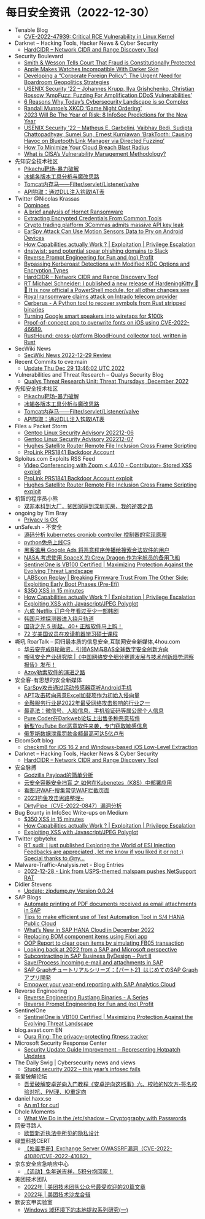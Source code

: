 # 每日安全资讯（2022-12-30）

- Tenable Blog
  - [CVE-2022-47939: Critical RCE Vulnerability in Linux Kernel](https://www.tenable.com/blog/cve-2022-47939-critical-rce-vulnerability-in-linux-kernel)
- Darknet – Hacking Tools, Hacker News & Cyber Security
  - [HardCIDR – Network CIDR and Range Discovery Tool](https://www.darknet.org.uk/2022/12/hardcidr-network-cidr-and-range-discovery-tool/)
- Security Boulevard
  - [Smith & Wesson Tells Court That Fraud is Constitutionally Protected](https://securityboulevard.com/2022/12/smith-wesson-tells-court-that-fraud-is-constitutionally-protected/)
  - [Apple Makes Watches Incompatible With Darker Skin](https://securityboulevard.com/2022/12/apple-makes-watches-incompatible-with-darker-skin/)
  - [Developing a “Corporate Foreign Policy”: The Urgent Need for Boardroom Geopolitics Strategies](https://securityboulevard.com/2022/12/developing-a-corporate-foreign-policy-the-urgent-need-for-boardroom-geopolitics-strategies/)
  - [USENIX Security ’22 – Johannes Krupp, Ilya Grishchenko, Christian Rossow ‘AmpFuzz: Fuzzing For Amplification DDoS Vulnerabilities’](https://securityboulevard.com/2022/12/usenix-security-22-johannes-krupp-ilya-grishchenko-christian-rossow-ampfuzz-fuzzing-for-amplification-ddos-vulnerabilities/)
  - [6 Reasons Why Today’s Cybersecurity Landscape is so Complex](https://securityboulevard.com/2022/12/6-reasons-why-todays-cybersecurity-landscape-is-so-complex/)
  - [Randall Munroe’s XKCD ‘Game Night Ordering’](https://securityboulevard.com/2022/12/randall-munroes-xkcd-game-night-ordering/)
  - [2023 Will Be The Year of Risk: 8 InfoSec Predictions for the New Year](https://securityboulevard.com/2022/12/2023-will-be-the-year-of-risk-8-infosec-predictions-for-the-new-year/)
  - [USENIX Security ’22 – Matheus E. Garbelini, Vaibhav Bedi, Sudipta Chattopadhyay, Sumei Sun, Ernest Kurniawan ‘BrakTooth: Causing Havoc on Bluetooth Link Manager via Directed Fuzzing’](https://securityboulevard.com/2022/12/usenix-security-22-matheus-e-garbelini-vaibhav-bedi-sudipta-chattopadhyay-sumei-sun-ernest-kurniawan-braktooth-causing-havoc-on-bluetooth-link-manager-via-directed-fuzzing/)
  - [How To Minimize Your Cloud Breach Blast Radius](https://securityboulevard.com/2022/12/how-to-minimize-your-cloud-breach-blast-radius/)
  - [What is CISA’s Vulnerability Management Methodology?](https://securityboulevard.com/2022/12/what-is-cisas-vulnerability-management-methodology/)
- 先知安全技术社区
  - [Pikachu靶场-暴力破解](https://xz.aliyun.com/t/11992)
  - [冰蝎各版本工具分析与魔改思路](https://xz.aliyun.com/t/11989)
  - [Tomcat内存马——Filter/servlet/Listener/valve](https://xz.aliyun.com/t/11988)
  - [API钩取：通过DLL注入钩取IAT表](https://xz.aliyun.com/t/11987)
- Twitter @Nicolas Krassas
  - [Dominoes](https://twitter.com/Dinosn/status/1608515406192328708)
  - [A brief analysis of Hornet Ransomware](https://twitter.com/Dinosn/status/1608515274625658880)
  - [Extracting Encrypted Credentials From Common Tools](https://twitter.com/Dinosn/status/1608515207432704002)
  - [Crypto trading platform 3Commas admits massive API key leak](https://twitter.com/Dinosn/status/1608515177103728642)
  - [EarSpy Attack Can Use Motion Sensors Data to Pry on Android Devices](https://twitter.com/Dinosn/status/1608461511395102720)
  - [How Capabilities actually Work ? | Exploitation | Privilege Escalation](https://twitter.com/Dinosn/status/1608461469359964162)
  - [dnstwist: send potential spear phishing domains to Slack](https://twitter.com/Dinosn/status/1608460612560097280)
  - [Reverse Prompt Engineering for Fun and (no) Profit](https://twitter.com/Dinosn/status/1608433689725374464)
  - [Bypassing Kerberoast Detections with Modified KDC Options and Encryption Types](https://twitter.com/Dinosn/status/1608413099455041537)
  - [HardCIDR – Network CIDR and Range Discovery Tool](https://twitter.com/Dinosn/status/1608378261213675520)
  - [RT Michael Schneider: I published a new release of HardeningKitty 🚀😺 It is now official a PowerShell module, for all other changes see](https://twitter.com/0x6d69636b/status/1608355042234351616)
  - [Royal ransomware claims attack on Intrado telecom provider](https://twitter.com/Dinosn/status/1608346512752271360)
  - [Cerberus - A Python tool to recover symbols from Rust stripped binaries](https://twitter.com/Dinosn/status/1608346395261419521)
  - [Turning Google smart speakers into wiretaps for $100k](https://twitter.com/Dinosn/status/1608346368350867457)
  - [Proof-of-concept app to overwrite fonts on iOS using CVE-2022-46689.](https://twitter.com/Dinosn/status/1608340193555382272)
  - [RustHound: cross-platform BloodHound collector tool, written in Rust](https://twitter.com/Dinosn/status/1608340006455726080)
- SecWiki News
  - [SecWiki News 2022-12-29 Review](http://www.sec-wiki.com/?2022-12-29)
- Recent Commits to cve:main
  - [Update Thu Dec 29 13:46:02 UTC 2022](https://github.com/trickest/cve/commit/015f41f51c10ade203ca63f31be4c341db6fd25c)
- Vulnerabilities and Threat Research – Qualys Security Blog
  - [Qualys Threat Research Unit: Threat Thursdays, December 2022](https://blog.qualys.com/category/vulnerabilities-threat-research)
- 先知安全技术社区
  - [Pikachu靶场-暴力破解](https://xz.aliyun.com/t/11992)
  - [冰蝎各版本工具分析与魔改思路](https://xz.aliyun.com/t/11989)
  - [Tomcat内存马——Filter/servlet/Listener/valve](https://xz.aliyun.com/t/11988)
  - [API钩取：通过DLL注入钩取IAT表](https://xz.aliyun.com/t/11987)
- Files ≈ Packet Storm
  - [Gentoo Linux Security Advisory 202212-06](https://packetstormsecurity.com/files/170345/glsa-202212-06.txt)
  - [Gentoo Linux Security Advisory 202212-07](https://packetstormsecurity.com/files/170344/glsa-202212-07.txt)
  - [Hughes Satellite Router Remote File Inclusion Cross Frame Scripting](https://packetstormsecurity.com/files/170343/ZSL-2022-5743.txt)
  - [ProLink PRS1841 Backdoor Account](https://packetstormsecurity.com/files/170342/prolinkprs1841-poc.txt)
- Sploitus.com Exploits RSS Feed
  - [Video Conferencing with Zoom < 4.0.10 - Contributor+ Stored XSS exploit](https://sploitus.com/exploit?id=WPEX-ID:FAD16C68-9F14-4866-B241-40468FB71494&utm_source=rss&utm_medium=rss)
  - [ProLink PRS1841 Backdoor Account exploit](https://sploitus.com/exploit?id=PACKETSTORM:170342&utm_source=rss&utm_medium=rss)
  - [Hughes Satellite Router Remote File Inclusion Cross Frame Scripting exploit](https://sploitus.com/exploit?id=PACKETSTORM:170343&utm_source=rss&utm_medium=rss)
- 机智的程序员小熊
  - [双非本科到大厂，贫困家庭到深圳买房，我的逆袭之路](https://coding3min.com/2180.html)
- ongoing by Tim Bray
  - [Privacy Is OK](https://www.tbray.org/ongoing/When/202x/2022/12/29/Privacy-is-OK)
- unSafe.sh - 不安全
  - [源码分析 kubernetes cronjob controller 控制器的实现原理](https://buaq.net/go-143123.html)
  - [python免杀上线CS](https://buaq.net/go-143115.html)
  - [黑客滥用 Google Ads 将恶意程序传播给搜索合法软件的用户](https://buaq.net/go-143171.html)
  - [NASA 考虑使用 SpaceX 的 Crew Dragon 作为宇航员的备用飞船](https://buaq.net/go-143173.html)
  - [SentinelOne is VB100 Certified | Maximizing Protection Against the Evolving Threat Landscape](https://buaq.net/go-143060.html)
  - [LABScon Replay | Breaking Firmware Trust From The Other Side: Exploiting Early Boot Phases (Pre-Efi)](https://buaq.net/go-143062.html)
  - [$350 XSS in 15 minutes](https://buaq.net/go-143057.html)
  - [How Capabilities actually Work ? | Exploitation | Privilege Escalation](https://buaq.net/go-143058.html)
  - [Exploiting XSS with Javascript/JPEG Polyglot](https://buaq.net/go-143059.html)
  - [六成 Netflix 订户今年看过至少一部韩剧](https://buaq.net/go-143174.html)
  - [韩国月球探测器进入绕月轨道](https://buaq.net/go-143175.html)
  - [国货之光 5 折起，40+ 正版软件马上购！](https://buaq.net/go-143061.html)
  - [72 岁美国议员在攻读机器学习硕士课程](https://buaq.net/go-143035.html)
- 嘶吼 RoarTalk – 回归最本质的信息安全,互联网安全新媒体,4hou.com
  - [华云安完成B轮融资，引领ASM与BAS全球数字安全创新方向](https://www.4hou.com/posts/q8vp)
  - [嘶吼安全产业研究院 |《中国网络安全细分赛道发展与技术创新趋势洞察报告》发布！](https://www.4hou.com/posts/pV0V)
  - [Azov勒索软件的演进之路](https://www.4hou.com/posts/VZRz)
- 安全客-有思想的安全新媒体
  - [EarSpy攻击通过运动传感器窃听Android手机](https://www.anquanke.com/post/id/284794)
  - [APT攻击转向恶意Excel加载项作为初始入侵向量](https://www.anquanke.com/post/id/284790)
  - [金融服务行业是2022年最受网络攻击影响的行业之一](https://www.anquanke.com/post/id/284787)
  - [最高法：微信号、人脸信息、手机验证码等属公民个人信息](https://www.anquanke.com/post/id/284785)
  - [Pure Coder在Darkweb论坛上出售多种恶意软件](https://www.anquanke.com/post/id/284782)
  - [新型YouTube Bot恶意软件来袭，专门窃取敏感信息](https://www.anquanke.com/post/id/284778)
  - [俄罗斯数据泄露罚款金额最高可达5亿卢布](https://www.anquanke.com/post/id/284770)
- ElcomSoft blog
  - [checkm8 for iOS 16.2 and Windows-based iOS Low-Level Extraction](https://blog.elcomsoft.com/2022/12/checkm8-for-ios-16-2-and-windows-based-ios-low-level-extraction/)
- Darknet – Hacking Tools, Hacker News & Cyber Security
  - [HardCIDR – Network CIDR and Range Discovery Tool](https://www.darknet.org.uk/2022/12/hardcidr-network-cidr-and-range-discovery-tool/)
- 安全脉搏
  - [Godzilla Payload的简单分析](https://www.secpulse.com/archives/194369.html)
  - [云安全容器安全扫盲 之 如何在Kubenetes（K8S）中部署应用](https://www.secpulse.com/archives/194329.html)
  - [看图识WAF-搜集常见WAF拦截页面](https://www.secpulse.com/archives/194302.html)
  - [2023钓鱼攻击思路整理~](https://www.secpulse.com/archives/194290.html)
  - [DirtyPipe（CVE-2022-0847）漏洞分析](https://www.secpulse.com/archives/194277.html)
- Bug Bounty in InfoSec Write-ups on Medium
  - [$350 XSS in 15 minutes](https://infosecwriteups.com/350-xss-in-15-minutes-dcb74ad93d5f?source=rss----7b722bfd1b8d--bug_bounty)
  - [How Capabilities actually Work ? | Exploitation | Privilege Escalation](https://infosecwriteups.com/how-capabilities-actually-work-exploitation-privilege-escalation-536afee917ad?source=rss----7b722bfd1b8d--bug_bounty)
  - [Exploiting XSS with Javascript/JPEG Polyglot](https://infosecwriteups.com/exploiting-xss-with-javascript-jpeg-polyglot-4cff06f8201a?source=rss----7b722bfd1b8d--bug_bounty)
- Twitter @bytehx
  - [RT sudi: I just published Exploring the World of ESI Injection Feedbacks are appreciated , let me know if you liked it or not :) Special thanks to @ny...](https://twitter.com/sudhanshur705/status/1608399840068919297)
- Malware-Traffic-Analysis.net - Blog Entries
  - [2022-12-28 - Link from USPS-themed malspam pushes NetSupport RAT](https://www.malware-traffic-analysis.net/2022/12/28/index.html)
- Didier Stevens
  - [Update: zipdump.py Version 0.0.24](https://blog.didierstevens.com/2022/12/29/update-zipdump-py-version-0-0-24/)
- SAP Blogs
  - [Automate printing of PDF documents received as email attachments in SAP](https://blogs.sap.com/2022/12/29/automate-printing-of-pdf-documents-received-as-email-attachments-in-sap/)
  - [Tips to make efficient use of Test Automation Tool in S/4 HANA Public Cloud](https://blogs.sap.com/2022/12/29/tips-to-make-efficient-use-of-test-automation-tool-in-s-4-hana-public-cloud/)
  - [What’s New in SAP HANA Cloud in December 2022](https://blogs.sap.com/2022/12/29/whats-new-in-sap-hana-cloud-in-december-2022/)
  - [Replacing BOM component items using Fiori app](https://blogs.sap.com/2022/12/29/replacing-bom-items-using-fiori-app/)
  - [OOP Report to clear open items by simulating FB05 transaction](https://blogs.sap.com/2022/12/29/oop-report-to-clear-open-items-by-simulating-fb05-transaction/)
  - [Looking back at 2022 from a SAP and Microsoft perspective](https://blogs.sap.com/2022/12/29/looking-back-at-2022-from-a-sap-and-microsoft-perspective/)
  - [Subcontracting in SAP Business  ByDesign – Part II](https://blogs.sap.com/2022/12/29/subcontracting-in-sap-business-bydesign-part-ii/)
  - [Save/Process Incoming e-mail and attachments in SAP](https://blogs.sap.com/2022/12/29/save-incoming-e-mail-attachments-in-sap-and-auto-print-on-printer/)
  - [SAP Graphチュートリアルシリーズ：【パート2】はじめてのSAP Graphアプリ開発](https://blogs.sap.com/2022/12/29/part-2-hello-graph-write-your-first-sap-graph-application-ja/)
  - [Empower your year-end reporting with SAP Analytics Cloud](https://blogs.sap.com/2022/12/29/empower-your-year-end-reporting-with-sap-analytics-cloud/)
- Reverse Engineering
  - [Reverse Engineering Rustlang Binaries - A Series](https://www.reddit.com/r/ReverseEngineering/comments/zyapdo/reverse_engineering_rustlang_binaries_a_series/)
  - [Reverse Prompt Engineering for Fun and (no) Profit](https://www.reddit.com/r/ReverseEngineering/comments/zy1b9u/reverse_prompt_engineering_for_fun_and_no_profit/)
- SentinelOne
  - [SentinelOne is VB100 Certified | Maximizing Protection Against the Evolving Threat Landscape](https://www.sentinelone.com/blog/sentinelone-is-vb100-certified-maximizing-protection-against-the-evolving-threat-landscape/)
- blog.avast.com EN
  - [Oura Ring: The privacy-protecting fitness tracker](https://blog.avast.com/what-does-oura-ring-track-avast)
- Microsoft Security Response Center
  - [Security Update Guide Improvement – Representing Hotpatch Updates](https://msrc-blog.microsoft.com/2022/12/29/security-update-guide-improvement-representing-hotpatch-updates/)
- The Daily Swig | Cybersecurity news and views
  - [Stupid security 2022 – this year’s infosec fails](https://portswigger.net/daily-swig/stupid-security-2022-this-years-infosec-fails)
- 吾爱破解论坛
  - [吾爱破解安卓逆向入门教程《安卓逆向这档事》六、校验的N次方-签名校验对抗、PM理、IO重定向](https://mp.weixin.qq.com/s?__biz=MjM5Mjc3MDM2Mw==&mid=2651138693&idx=1&sn=a09896ce9c1aa5e7194600ff7ca011e9&chksm=bd50bad18a2733c7c536438f5181eb3d73a57c0349e010fda23d7973cb0ebf272f15b82be56a&scene=58&subscene=0#rd)
- daniel.haxx.se
  - [An m1 for curl](https://daniel.haxx.se/blog/2022/12/30/an-m1-for-curl/)
- Dhole Moments
  - [What We Do in the /etc/shadow – Cryptography with Passwords](https://soatok.blog/2022/12/29/what-we-do-in-the-etc-shadow-cryptography-with-passwords/)
- 网安寻路人
  - [欧盟新近执法中所见的隐私设计](https://mp.weixin.qq.com/s?__biz=MzIxODM0NDU4MQ==&mid=2247497616&idx=1&sn=ffd1ade3e2af53cfc90edbaa72ef1f29&chksm=97e94a7aa09ec36ca0bc5d3e8d1f7a8880af481fde381b9e9d8e7444c6ce8bf97642f3f87dbc&scene=58&subscene=0#rd)
- 绿盟科技CERT
  - [【处置手册】Exchange Server OWASSRF漏洞（CVE-2022-41080/CVE-2022-41082）](https://mp.weixin.qq.com/s?__biz=Mzk0MjE3ODkxNg==&mid=2247487943&idx=1&sn=e8915ac33599559dbea5d2a06abcd9f6&chksm=c2c646ccf5b1cfda90e2c0fbc3ffce4505f0c14ce5ef6d24c8c107bd6c3f0358c1b553be687c&scene=58&subscene=0#rd)
- 京东安全应急响应中心
  - [【活动】兔年送吉祥，5积分抱回家！](https://mp.weixin.qq.com/s?__biz=MjM5OTk2MTMxOQ==&mid=2727835301&idx=1&sn=88e0ced462987711ca6b1275a1a60d10&chksm=8050a12db727283b579c5e69017c11ed7108a61c46112064d9548464f402116df25a8fa543ba&scene=58&subscene=0#rd)
- 美团技术团队
  - [2022年 | 美团技术团队公众号最受欢迎的20篇文章](https://mp.weixin.qq.com/s?__biz=MjM5NjQ5MTI5OA==&mid=2651772327&idx=1&sn=cc6cbef2dbbc2e34f575a27fa8deb687&chksm=bd120cea8a6585fc843b88121aff5f95b91206844586958908b09b5c3b8c660a2889fc70a85c&scene=58&subscene=0#rd)
  - [2022年 | 美团技术沙龙合辑](https://mp.weixin.qq.com/s?__biz=MjM5NjQ5MTI5OA==&mid=2651772327&idx=2&sn=95978f4431259eb71580e723997bbbcc&chksm=bd120cea8a6585fc3548a78f0e720e1ee2c4d3ba1e658cf9182d3e8609239f68bf64a57c56e5&scene=58&subscene=0#rd)
- 默安玄甲实验室
  - [Windows 域环境下的本地提权系列研究(一)](https://mp.weixin.qq.com/s?__biz=MzkzNjI2MzgzOA==&mid=2247485148&idx=1&sn=fa5b955d4bd9cff1c8e5235cf2165f3b&chksm=c2a02f2df5d7a63b3de6d3ccf13481d9c70aa93b0ec2cee7c1c7c445e629c692189e7d265184&scene=58&subscene=0#rd)
